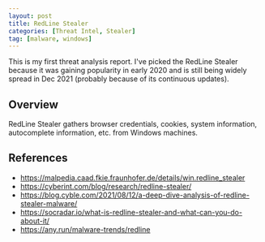 ```yaml
---
layout: post
title: RedLine Stealer
categories: [Threat Intel, Stealer]
tag: [malware, windows] 
---
```


This is my first threat analysis report. I've picked the RedLine Stealer because it was gaining popularity in early 2020 and is still being widely spread in Dec 2021 (probably because of its continuous updates).

## Overview

RedLine Stealer gathers browser credentials, cookies, system information, autocomplete information, etc. from Windows machines. 


## References

* https://malpedia.caad.fkie.fraunhofer.de/details/win.redline_stealer
* https://cyberint.com/blog/research/redline-stealer/
* https://blog.cyble.com/2021/08/12/a-deep-dive-analysis-of-redline-stealer-malware/
* https://socradar.io/what-is-redline-stealer-and-what-can-you-do-about-it/
* https://any.run/malware-trends/redline
